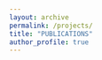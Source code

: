 ```yaml
---
layout: archive
permalink: /projects/
title: "PUBLICATIONS"
author_profile: true
---
```

<html>
	<head>
	<meta name="viewport" content="width=device-width, initial-scale=1">
		<style>

		body {
		  color: #768390;
		  background: #FFF;
		  font-family: "Effra", Helvetica, sans-serif;
		  padding: 0;
		  -webkit-font-smoothing: antialiased; }

		h1, h2, h3, h4, h5, h6 {
		  color: #3D4351;
		  margin-top: 0; }

		a {
		  color: #FF6B6B; }
		  a:hover {
		    color: #ff9a9a;
		    text-decoration: none; }

		.example-header {
		  background: #3D4351;
		  color: #FFF;
		  font-weight: 300;
		  padding: 3em 1em;
		  text-align: center; }
		  .example-header h1 {
		    color: #FFF;
		    font-weight: 300;
		    margin-bottom: 20px; }
		  .example-header p {
		    font-size: 12px;
		    text-transform: uppercase;
		    letter-spacing: 3px;
		    font-weight: 700; }

		.container-fluid .row {
		  padding: 0 0 4em 0; }
		  .container-fluid .row:nth-child(even) {
		    background: #F1F4F5; }

		.example-title {
		  text-align: center;
		  margin-bottom: 60px;
		  padding: 3em 0;
		  border-bottom: 1px solid #E4EAEC; }
		  .example-title p {
		    margin: 0 auto;
		    font-size: 16px;
		    max-width: 400px; }

		/*==================================
		    TIMELINE
		==================================*/
		/*-- GENERAL STYLES
		    ------------------------------*/
		.timeline {
		  line-height: 1.5em;
		  list-style: none;
		  margin: 0;
		  padding: 0;
		  width: 100%; }
		  .timeline h1, .timeline h2, .timeline h3, .timeline h4, .timeline h5, .timeline h6 {
		    line-height: inherit; }

		/*----- TIMELINE ITEM -----*/
		.timeline-item {
		  padding-left: 30px;
		  position: relative; }
		  .timeline-item:last-child {
		    padding-bottom: 0; }

		/*----- TIMELINE INFO -----*/
		.timeline-info {
		  font-size: 12px;
		  font-weight: 700;
		  letter-spacing: 3px;
		  margin: 0 0 .5em 0;
		  text-transform: uppercase;
		  white-space: nowrap; }

		/*----- TIMELINE MARKER -----*/
		.timeline-marker {
		  position: absolute;
		  top: 0;
		  bottom: 0;
		  left: 0;
		  width: 15px; }
		  .timeline-marker:before {
		    background: #FF6B6B;
		    border: 3px solid transparent;
		    border-radius: 100%;
		    content: "";
		    display: block;
		    height: 8px;
		    position: absolute;
		    top: 4px;
		    left: 0;
		    width: 8px;
		    transition: background 0.2s ease-in-out, border 0.2s ease-in-out; }
		  .timeline-marker:after {
		    content: "";
		    width: 3px;
		    background: #CCD5DB;
		    display: block;
		    position: absolute;
		    top: 24px;
		    bottom: 0;
		    left: 6px; }
		  .timeline-item:last-child .timeline-marker:after {
		    content: none; }

		.timeline-item:not(.period):hover .timeline-marker:before {
		  background: transparent;
		  border: 3px solid #FF6B6B; }

		/*----- TIMELINE CONTENT -----*/
		.timeline-content {
		  padding-bottom: 40px; }
		  .timeline-content p:last-child {
		    margin-bottom: 0; }

		/*----- TIMELINE PERIOD -----*/
		.period {
		  padding: 0; }
		  .period .timeline-info {
		    display: none; }
		  .period .timeline-marker:before {
		    background: transparent;
		    content: "";
		    width: 15px;
		    height: auto;
		    border: none;
		    border-radius: 0;
		    top: 0;
		    bottom: 30px;
		    position: absolute;
		    border-top: 3px solid #CCD5DB;
		    border-bottom: 3px solid #CCD5DB; }
		  .period .timeline-marker:after {
		    content: "";
		    height: 32px;
		    top: auto; }
		  .period .timeline-content {
		    padding: 40px 0 70px; }
		  .period .timeline-title {
		    margin: 0; }

		/*----------------------------------------------
		        MOD: TIMELINE SPLIT
		    ----------------------------------------------*/
		@media (min-width: 768px) {
		  .timeline-split .timeline, .timeline-centered .timeline {
		    display: table; }
		  .timeline-split .timeline-item, .timeline-centered .timeline-item {
		    display: table-row;
		    padding: 0; }
		  .timeline-split .timeline-info, .timeline-centered .timeline-info,
		  .timeline-split .timeline-marker,
		  .timeline-centered .timeline-marker,
		  .timeline-split .timeline-content,
		  .timeline-centered .timeline-content,
		  .timeline-split .period .timeline-info,
		  .timeline-centered .period .timeline-info {
		    display: table-cell;
		    vertical-align: top; }
		  
		  .timeline-split .timeline-marker,
		  .timeline-centered .timeline-marker {
		    position: relative; }
		  
		  .timeline-split .timeline-content,
		  .timeline-centered .timeline-content {
		    padding-left: 30px; }
		  .timeline-split .timeline-info, .timeline-centered .timeline-info {
		    padding-right: 30px; }
		  .timeline-split .period .timeline-title, .timeline-centered .period .timeline-title {
		    position: relative;
		    left: -45px; } }

		/*----------------------------------------------
		        MOD: TIMELINE CENTERED
		    ----------------------------------------------*/
		@media (min-width: 992px) {
		  .timeline-centered,
		  .timeline-centered .timeline-item,
		  .timeline-centered .timeline-info,
		  .timeline-centered .timeline-marker,
		  .timeline-centered .timeline-content {
		    display: block;
		    margin: 0;
		    padding: 0; }
		  .timeline-centered .timeline-item {
		    padding-bottom: 40px;
		    overflow: hidden; }
		  .timeline-centered .timeline-marker {
		    position: absolute;
		    left: 50%;
		    margin-left: -7.5px; }
		  .timeline-centered .timeline-info,
		  .timeline-centered .timeline-content {
		    width: 50%; }
		  .timeline-centered > .timeline-item:nth-child(odd) .timeline-info {
		    float: left;
		    text-align: right;
		    padding-right: 30px; }
		  .timeline-centered > .timeline-item:nth-child(odd) .timeline-content {
		    float: right;
		    text-align: left;
		    padding-left: 30px; }
		  .timeline-centered > .timeline-item:nth-child(even) .timeline-info {
		    float: right;
		    text-align: left;
		    padding-left: 30px; }
		  .timeline-centered > .timeline-item:nth-child(even) .timeline-content {
		    float: left;
		    text-align: right;
		    padding-right: 30px; }
		  .timeline-centered > .timeline-item.period .timeline-content {
		    float: none;
		    padding: 0;
		    width: 100%;
		    text-align: center; }
		  .timeline-centered .timeline-item.period {
		    padding: 50px 0 90px; }
		  .timeline-centered .period .timeline-marker:after {
		    height: 30px;
		    bottom: 0;
		    top: auto; }
		  .timeline-centered .period .timeline-title {
		    left: auto; } }

		/*----------------------------------------------
		        MOD: MARKER OUTLINE
		    ----------------------------------------------*/
		.marker-outline .timeline-marker:before {
		  background: transparent;
		  border-color: #FF6B6B; }

		.marker-outline .timeline-item:hover .timeline-marker:before {
		  background: #FF6B6B; }


		</style>
	</head>

<body>
<script src="https://use.typekit.net/bkt6ydm.js"></script>
<script>try{Typekit.load({ async: true });}catch(e){}</script>

<div class="col">
<div class="container-fluid">
    <div class="row example-basic">
    	<div class="row example-basic">
        <div class="col-xs-10 col-xs-offset-1 col-sm-8 col-sm-offset-2">
            <ul class="timeline">
                <li class="timeline-item">
                    <div class="timeline-info">
                        <span>April 2020</span>
                    </div>
                    <div class="timeline-marker"></div>
                    <div class="timeline-content">
                        <h3 class="timeline-title">Do You Hear Me? Cues for Interactive Contents on Smart Speaker to Draw Attention</h3>
                        <p><b>Byunghi Ko</b>, Yoojung Kim, Joongseek Lee</p>
                        <p><i>EA of the SIGCHI Conference on Human Factors in Computing Systems (CHI’20). ACM. 2020.</i></p>
                    </div>
                </li>
                <li class="timeline-item">
                    <div class="timeline-info">
                        <span>February 2020</span>
                    </div>
                    <div class="timeline-marker"></div>
                    <div class="timeline-content">
                        <h3 class="timeline-title">How do users react to interactive contents on smart speaker?</h3>
                        <p><b>Byunghi Ko</b>, Jeongbok Lee, Soomin Lee, Joongseek Lee</p>
                        <p><i>In Proc. of the HCIK ’20: Human Computer Interaction Korea. 2020.</i></p>
                    </div>
                </li>
            </ul>
        </div>
    	</div>
    	<h1>PROJECTS</h1>
        <div class="col-xs-10 col-xs-offset-1 col-sm-8 col-sm-offset-2">
            <ul class="timeline">
                <li class="timeline-item">
                    <div class="timeline-info">
                        <span>Jenuary 2019 ~ December 2019</span>
                    </div>
                    <div class="timeline-marker"></div>
                    <div class="timeline-content">
                        <h3 class="timeline-title"> Designing Interactive Contents on Smart Speaker<br>공공 문화/예술/관광 콘텐츠 서비스를 위한 챗봇 프레임워크 개발</h3>
                        <p>Project with <b>Korea Creative Content Agency, KOCCA</b></p>
                        <p>- Role : Main Developer, Researcher
                        <br>Developing a smart speaker service that curates classical music, named Classic Mate(CM). Each day one pair of classical musics are provided with simple explanations based on user's response. </p>
                    </div>
                </li>
                <li class="timeline-item">
                    <div class="timeline-info">
                        <span>September 2018 ~ December 2018</span>
                    </div>
                    <div class="timeline-marker"></div>
                    <div class="timeline-content">
                        <h3 class="timeline-title"> Next step for Conversational Agents <br> Bixby, Next step에 대한 고민 :UX관점에서</h3>
                        <p>Project with <b>Samsung Electronics</b></p>
                        <p>Role : Researcher</p>
                        <!-- <p>머신 러닝의 고도화와 스마트 스피커의 보급으로 IPA는 사람들의 일상 곳곳에서 나타나고 있다. 그러나, 단순히 흥미롭고 신기한 이유로 IPA를 사용하는 단계를 지나 지속적으로 이를 사용하기에는 아직 기술이 뒷받침해주지 못하는 실정이다.이에 기업에서는 유명 연예인의 목소리를 통해 사용자에게 친근감을 준다거나 귀여운 외형으로 호감을 불러일으키는 등의 ‘인간적인 호감을 얻을 수 있는’ 접근을 취하고 있다. 본 프로젝트는 현재의 접근 방향의 한계를 지적하고, 비기술적인 측면에서 사용자의 경험을 극대화하여 IPA가 발전할 수 있는 방향을 모색한다.</p> -->
                    </div>
                </li>
                <li class="timeline-item">
                    <div class="timeline-info">
                        <span>May 2018 ~ September 2018</span>
                    </div>
                    <div class="timeline-marker"></div>
                    <div class="timeline-content">
                        <h3 class="timeline-title"> Culture Concierge & Preference Collection<br>공공 문화/예술/관광 콘텐츠 서비스를 위한 챗봇 프레임워크 개발</h3>
                        <p>Project with <b>Korea Creative Content Agency, KOCCA</b></p>
                        <p>Role : Researcher
                        <br>
                        <p> Developing a smart speaker service that curates events in various domains such as, but not limited to, classical music, musicals, plays, and concerts. Investigating the potential use of user preference data on various everyday objects to supplement the recommendation of cultural events.</p>
                        <!-- 문화콘텐츠진흥원이 공모한 프로젝트로, 서울대학교 사용자경험연구실이 주관하며 공동연구기관 머니브레인과 위탁연구기관 크레디아와 함께 진행중인 3개년도 프로젝트. 기존 공연 관람은 탐색이 어렵고 복잡한 카탈로그 브라우징이었다. 그러나 이제는 CAs를 통해 정보의 통합/추천/개인화가 가능해졌다. 이를 구현하기 위해 문화 도메인 특성을 고려한 시나리오 도출 및 엔진 개발을 하고자 한다.</p> -->
                    </div>
                </li>
                <li class="timeline-item">
                    <div class="timeline-info">
                        <span>March 2018 ~ May 2018</span>
                    </div>
                    <div class="timeline-marker"></div>
                    <div class="timeline-content">
                        <h3 class="timeline-title"> Designing Home Entertainment AI Service Concept <br>공간 특화 Home Entertainment AI 컨셉 발굴</h3>
                        <p>Project with <b>LG Electronics</b></p>
                        <p>Role : Researcher
                        <br>
                        <!-- <p>Home Entertainment(HE) 기기 확산에 따른 새로운 카테고리의 서비스 및 폼팩터 발굴이 필요하다. 주거 공간마다 상이한 콘텐츠를 소비하는 사용자 행태에 맞게 공간 특화 서비스 제작이 필요한 것이다. 인공지능 서비스의 지향점은 Data Intelligence를 통한 예측력의 구축하는 것이다.</p> -->
                    </div>
                </li>
            </ul>
        </div>
    </div>
 </div>
</div>

</body>
</html>

{% include group-by-array collection=site.posts field="categories" %}
{% for category in group_names %}
  {% assign posts = group_items[forloop.index0] %}
  <h2 id="{{ category | slugify }}" class="archive__subtitle">{{ category }}</h2>
  {% for post in posts %}
    {% include archive-single.html %}
  {% endfor %}
{% endfor %}